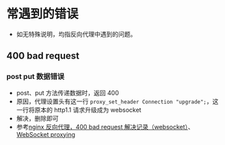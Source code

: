 # 常遇到的错误

- 如无特殊说明，均指反向代理中遇到的问题。

## 400 bad request

### post put 数据错误

- post、put 方法传递数据时，返回 400
- 原因，代理设置头有这一行 `proxy_set_header Connection "upgrade";`，这一行将原本的 http1.1 请求升级成为 websocket
- 解决，删除即可
- 参考[nginx 反向代理，400 bad request 解决记录（websocket）](https://blog.csdn.net/u011655220/article/details/79583341)、[WebSocket proxying](http://nginx.org/en/docs/http/websocket.html)
